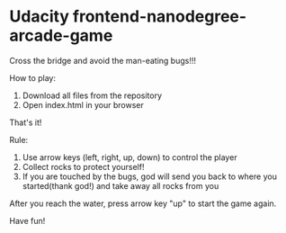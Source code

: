Udacity frontend-nanodegree-arcade-game 
===============================


Cross the bridge and avoid the man-eating bugs!!!

How to play: 
1. Download all files from the repository
2. Open index.html in your browser

That's it!

Rule:
1. Use arrow keys (left, right, up, down) to control the player
2. Collect rocks to protect yourself! 
3. If you are touched by the bugs, god will send you back to where you started(thank god!) and take away all rocks from you


After you reach the water, press arrow key "up" to start the game again.

Have fun!